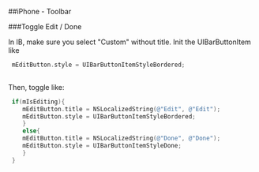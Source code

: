 
##iPhone - Toolbar

###Toggle Edit / Done

In IB, make  sure you select "Custom" without title. Init the UIBarButtonItem like

```objective-c
 mEditButton.style = UIBarButtonItemStyleBordered;
 
 ```

Then, toggle like:

```objective-c
 if(mIsEditing){		
 	mEditButton.title = NSLocalizedString(@"Edit", @"Edit"); 
 	mEditButton.style = UIBarButtonItemStyleBordered;				
    }	
    else{		
 	mEditButton.title = NSLocalizedString(@"Done", @"Done");
 	mEditButton.style = UIBarButtonItemStyleDone;
    }	
 }
 ```




